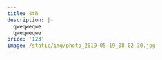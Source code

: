 ```yaml
---
title: 4th
description: |-
  qweqweqwe
  qweqweqwe
price: '123'
image: /static/img/photo_2019-05-19_08-02-30.jpg
---
```


